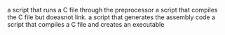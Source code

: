 a script that runs a C file through the preprocessor 
a script that compiles the C file but doeasnot link.
 a script that generates the assembly code
a script that compiles a C file and creates an executable
